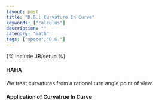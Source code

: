 ```yaml
---
layout: post
title: "D.G.: Curvature In Curve"
keywords: ["calculus"]
description: ""
category: "math"
tags: ["space","D.G."]
---
```

{% include JB/setup %}

#### HAHA
We treat curvatures from a rational turn angle point of view.

#### Application of Curvatrue In Curve

